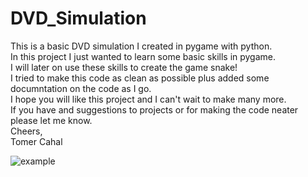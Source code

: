 # DVD_Simulation
This is a basic DVD simulation I created in pygame with python.\
In this project I just wanted to learn some basic skills in pygame.\
I will later on use these skills to create the game snake!\
I tried to make this code as clean as possible plus added some documntation on the code as I go.\
I hope you will like this project and I can't wait to make many more.\
If you have and suggestions to projects or for making the code neater please let me know.\
Cheers,\
Tomer Cahal

![example](https://user-images.githubusercontent.com/30951031/68966632-41bd8280-07e7-11ea-8f64-a7a1172233b2.PNG)

